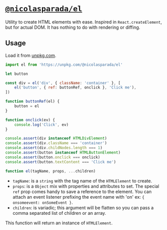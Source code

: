 # [`@nicolasparada/el`](https://npm.im/@nicolasparada/el)

Utility to create HTML elements with ease. Inspired in `React.createElement`, but for actual DOM. It has nothing to do with rendering or diffing.

## Usage

Load it from [unpkg.com](https://unpkg.com/@nicolasparada/el).

```js
import el from 'https://unpkg.com/@nicolasparada/el'

let button

const div = el('div', { className: 'container' }, [
    el('button', { ref: buttonRef, onclick }, 'Click me'),
])

function buttonRef(el) {
    button = el
}

function onclick(ev) {
    console.log('Click', ev)
}

console.assert(div instanceof HTMLDivElement)
console.assert(div.className === 'container')
console.assert(div.childNodes.length === 1)
console.assert(button instanceof HTMLButtonElement)
console.assert(button.onclick === onclick)
console.assert(button.textContent === 'Click me')
```

```js
function el(tagName, props, ...children)
```

- `tagName`: is a `string` with the tag name of the `HTMLElement` to create.
- `props`: is a `Object` mix with properties and attributes to set. The special `ref` prop comes handy to save a reference to the element. You can attach an event listener prefixing the event name with 'on' ex: `{ onsomeevent: onSomeEvent }`.
- `children`: is variadic; this argument will be flatten so you can pass a comma separated list of children or an array.

This function will return an instance of `HTMLElement`.
